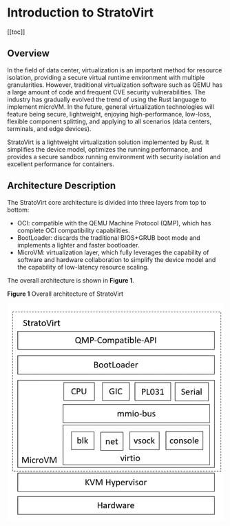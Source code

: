 # Introduction to StratoVirt

[[toc]]

## Overview

In the field of data center, virtualization is an important method for resource isolation, providing a secure virtual runtime environment with multiple granularities. However, traditional virtualization software such as QEMU has a large amount of code and frequent CVE security vulnerabilities. The industry has gradually evolved the trend of using the Rust language to implement microVM. In the future, general virtualization technologies will feature being secure, lightweight, enjoying high-performance, low-loss, flexible component splitting, and applying to all scenarios (data centers, terminals, and edge devices).

StratoVirt is a lightweight virtualization solution implemented by Rust. It simplifies the device model, optimizes the running performance, and provides a secure sandbox running environment with security isolation and excellent performance for containers.



## Architecture Description

The StratoVirt core architecture is divided into three layers from top to bottom:

- OCI: compatible with the QEMU Machine Protocol (QMP), which has complete OCI compatibility capabilities.
- BootLoader: discards the traditional BIOS+GRUB boot mode and implements a lighter and faster bootloader.
- MicroVM: virtualization layer, which fully leverages the capability of software and hardware collaboration to simplify the device model and the capability of low-latency resource scaling.

The overall architecture is shown in **Figure 1**.

**Figure 1** Overall architecture of StratoVirt

![](./figures/arc.png)


